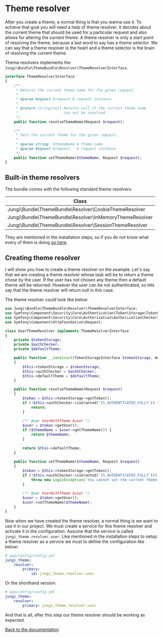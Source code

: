 Theme resolver
==============

After you create a theme, a normal thing is that you wanna use it. To achieve that goal you will need a help of theme 
resolver. It decides about the current theme that should be used for a particular request and also allows for altering 
the current theme. A theme resolver is only a start point of resolving the theme, because a last word to say has a theme 
selector. We can say that a theme resolver is the heart and a theme selector is the brain of resolving the current theme.

Theme resolvers implements the `Jungi\Bundle\ThemeBundle\Resolver\ThemeResolverInterface`. 

```php
interface ThemeResolverInterface
{
    /**
     * Returns the current theme name for the given request.
     *
     * @param Request $request A request instance
     *
     * @return string|null Returns null if the current theme name 
     *                     can not be resolved
     */
    public function resolveThemeName(Request $request);

    /**
     * Sets the current theme for the given request.
     *
     * @param string  $themeName A theme name
     * @param Request $request   A request instance
     */
    public function setThemeName($themeName, Request $request);
}
```

Built-in theme resolvers
------------------------

The bundle comes with the following standard theme resolvers:

| Class |
| ----- |
| Jungi\Bundle\ThemeBundle\Resolver\CookieThemeResolver |
| Jungi\Bundle\ThemeBundle\Resolver\InMemoryThemeResolver |
| Jungi\Bundle\ThemeBundle\Resolver\SessionThemeResolver |

They are mentioned in the installation steps, so if you do not know what every of them is doing [go here](https://github.com/piku235/JungiThemeBundle/tree/master/Resources/doc/installation.md#step-3-configuration).

Creating theme resolver
-----------------------

I will show you how to create a theme resolver on the example. Let's say that we are creating a theme resolver whose task
will be to return a theme chose by the user. If the user has not chosen any theme then a default theme will be returned. 
However the user can be not authenticated, so lets say that the theme resolver will return null in this case.

The theme resolver could look like below:

```php
use Jungi\Bundle\ThemeBundle\Resolver\ThemeResolverInterface;
use Symfony\Component\Security\Core\Authentication\Token\Storage\TokenStorageInterface;
use Symfony\Component\Security\Core\Authorization\AuthorizationCheckerInterface;
use Symfony\Component\HttpFoundation\Request;

class UserThemeResolver implements ThemeResolverInterface
{
    private $tokenStorage;
    private $authChecker;
    private $defaultTheme;

    public function __construct(TokenStorageInterface $tokenStorage, AuthorizationCheckerInterface $authChecker, $defaultTheme = null)
    {
        $this->tokenStorage = $tokenStorage;
        $this->authChecker = $authChecker;
        $this->defaultTheme = $defaultTheme;
    }

    public function resolveThemeName(Request $request)
    {
        $token = $this->tokenStorage->getToken();
        if (!$this->authChecker->isGranted('IS_AUTHENTICATED_FULLY')) {
            return;
        }
        
        /** @var UserWithTheme $user */
        $user = $token->getUser();
        if ($themeName = $user->getThemeName()) {
            return $themeName;
        }
        
        return $this->defaultTheme;
    }
    
    public function setThemeName($themeName, Request $request)
    {
        $token = $this->tokenStorage->getToken();
        if (!$this->authChecker->isGranted('IS_AUTHENTICATED_FULLY'))) {
            throw new LogicException('You cannot set the current theme when the user is not authenticated.');
        }
        
        /** @var UserWithTheme $user */
        $user = $token->getUser();
        $user->setThemeName($themeName);
    }
}
```

Now when we have created the theme resolver, a normal thing is we want to use it in our project. We must create a service
for this theme resolver and activate it in the configuration. Assume that the service is called `jungi_theme.resolver.user`.
Like mentioned in the installation steps to setup a theme resolver as a service we must to define the configuration like 
below:

```yml
# app/config/config.yml
jungi_theme:
    resolver:
        primary:
            id: jungi_theme.resolver.user
```

Or the shorthand version:

```yml
# app/config/config.yml
jungi_theme:
    resolver:
        primary: jungi_theme.resolver.user
```

And that is all, after this step our theme resolver should be working as expected.

[Back to the documentation](https://github.com/piku235/JungiThemeBundle/blob/master/Resources/doc/index.md)